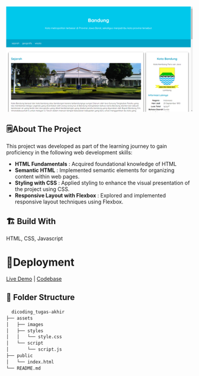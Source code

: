
![App Screenshot](/screenshots/Screenshots.png)

## 🗒️About The Project
This project was developed as part of the learning journey to gain proficiency in the following web development skills:

- **HTML Fundamentals** : Acquired foundational knowledge of HTML
- **Semantic HTML** : Implemented semantic elements for organizing content within web pages.
- **Styling with CSS** : Applied styling to enhance the visual presentation of the project using CSS. 
- **Responsive Layout with Flexbox** : Explored and implemented responsive layout techniques using Flexbox.

## 🏗️ Build With

HTML, CSS, Javascript

# 🚀Deployment

[Live Demo](https://mchmdirvan.github.io/dicoding_web-dasar/) | [Codebase](https://github.com/mchmdirvan/dicoding_web-dasar)

## 📂 Folder Structure

```bash
  dicoding_tugas-akhir
├── assets
│   ├── images
│   ├── styles
│   │   └── style.css
│   └── script
│       └── script.js
├── public
│   └── index.html
└── README.md

```
    